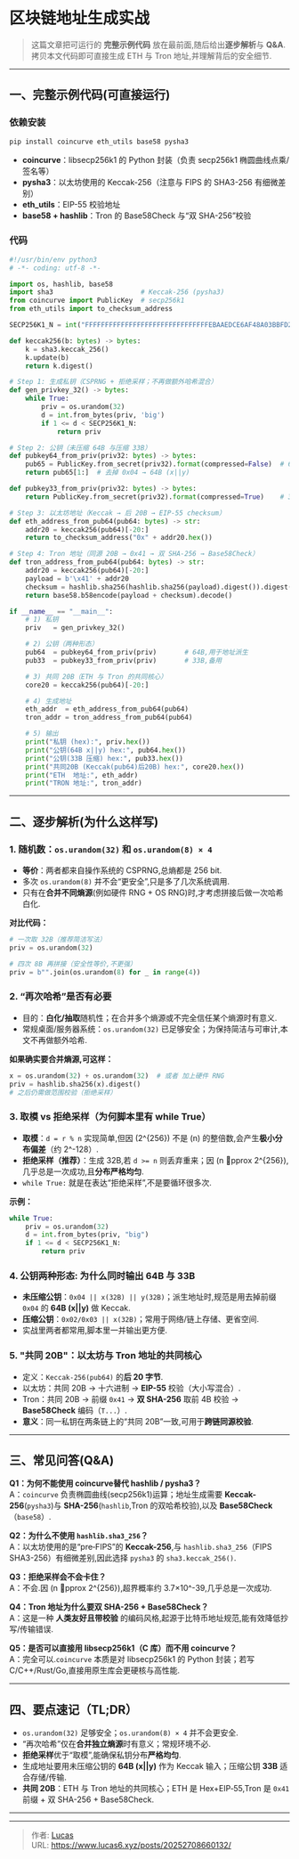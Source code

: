 # 区块链地址生成实战


> 这篇文章把可运行的 **完整示例代码** 放在最前面,随后给出**逐步解析**与 **Q&A**.拷贝本文代码即可直接生成 ETH 与 Tron 地址,并理解背后的安全细节.

---

## 一、完整示例代码(可直接运行)

### 依赖安装

```bash
pip install coincurve eth_utils base58 pysha3
```

- **coincurve**：libsecp256k1 的 Python 封装（负责 secp256k1 椭圆曲线点乘/签名等）  
- **pysha3**：以太坊使用的 Keccak-256（注意与 FIPS 的 SHA3-256 有细微差别）  
- **eth_utils**：EIP-55 校验地址  
- **base58 + hashlib**：Tron 的 Base58Check 与“双 SHA-256”校验

### 代码

```python
#!/usr/bin/env python3
# -*- coding: utf-8 -*-

import os, hashlib, base58
import sha3                      # Keccak-256 (pysha3)
from coincurve import PublicKey  # secp256k1
from eth_utils import to_checksum_address

SECP256K1_N = int("FFFFFFFFFFFFFFFFFFFFFFFFFFFFFFFEBAAEDCE6AF48A03BBFD25E8CD0364141", 16)

def keccak256(b: bytes) -> bytes:
    k = sha3.keccak_256()
    k.update(b)
    return k.digest()

# Step 1: 生成私钥（CSPRNG + 拒绝采样；不再做额外哈希混合）
def gen_privkey_32() -> bytes:
    while True:
        priv = os.urandom(32)
        d = int.from_bytes(priv, 'big')
        if 1 <= d < SECP256K1_N:
            return priv

# Step 2: 公钥（未压缩 64B 与压缩 33B）
def pubkey64_from_priv(priv32: bytes) -> bytes:
    pub65 = PublicKey.from_secret(priv32).format(compressed=False)  # 65B: 0x04|x|y
    return pub65[1:]  # 去掉 0x04 → 64B (x||y)

def pubkey33_from_priv(priv32: bytes) -> bytes:
    return PublicKey.from_secret(priv32).format(compressed=True)    # 33B: 0x02/0x03|x

# Step 3: 以太坊地址（Keccak → 后 20B → EIP-55 checksum）
def eth_address_from_pub64(pub64: bytes) -> str:
    addr20 = keccak256(pub64)[-20:]
    return to_checksum_address("0x" + addr20.hex())

# Step 4: Tron 地址（同源 20B → 0x41 → 双 SHA-256 → Base58Check）
def tron_address_from_pub64(pub64: bytes) -> str:
    addr20 = keccak256(pub64)[-20:]
    payload = b'\x41' + addr20
    checksum = hashlib.sha256(hashlib.sha256(payload).digest()).digest()[:4]
    return base58.b58encode(payload + checksum).decode()

if __name__ == "__main__":
    # 1) 私钥
    priv   = gen_privkey_32()

    # 2) 公钥（两种形态）
    pub64  = pubkey64_from_priv(priv)       # 64B,用于地址派生
    pub33  = pubkey33_from_priv(priv)       # 33B,备用

    # 3) 共同 20B（ETH 与 Tron 的共同核心）
    core20 = keccak256(pub64)[-20:]

    # 4) 生成地址
    eth_addr  = eth_address_from_pub64(pub64)
    tron_addr = tron_address_from_pub64(pub64)

    # 5) 输出
    print("私钥 (hex):", priv.hex())
    print("公钥(64B x||y) hex:", pub64.hex())
    print("公钥(33B 压缩) hex:", pub33.hex())
    print("共同20B (Keccak(pub64)后20B) hex:", core20.hex())
    print("ETH  地址:", eth_addr)
    print("TRON 地址:", tron_addr)
```

---

## 二、逐步解析(为什么这样写)

### 1. 随机数：`os.urandom(32)` 和 `os.urandom(8) × 4`

- **等价**：两者都来自操作系统的 CSPRNG,总熵都是 256 bit.  
- 多次 `os.urandom(8)` 并不会“更安全”,只是多了几次系统调用.  
- 只有在**合并不同熵源**(例如硬件 RNG + OS RNG)时,才考虑拼接后做一次哈希白化.

**对比代码：**
```python
# 一次取 32B（推荐简洁写法）
priv = os.urandom(32)

# 四次 8B 再拼接（安全性等价,不更强）
priv = b"".join(os.urandom(8) for _ in range(4))
```

### 2. “再次哈希”是否有必要

- 目的：**白化/抽取**随机性；在合并多个熵源或不完全信任某个熵源时有意义.  
- 常规桌面/服务器系统：`os.urandom(32)` 已足够安全；为保持简洁与可审计,本文不再做额外哈希.

**如果确实要合并熵源,可这样：**
```python
x = os.urandom(32) + os.urandom(32)  # 或者 加上硬件 RNG
priv = hashlib.sha256(x).digest()
# 之后仍需做范围校验（拒绝采样）
```

### 3. 取模 vs 拒绝采样（为何脚本里有 while True）

- **取模**：`d = r % n` 实现简单,但因 \(2^{256}\) 不是 \(n\) 的整倍数,会产生**极小分布偏差**（约 2^-128）.  
- **拒绝采样（推荐）**：生成 32B,若 `d >= n` 则丢弃重来；因 \(n pprox 2^{256}\),几乎总是一次成功,且**分布严格均匀**.  
- `while True:` 就是在表达“拒绝采样”,不是要循环很多次.

**示例：**
```python
while True:
    priv = os.urandom(32)
    d = int.from_bytes(priv, "big")
    if 1 <= d < SECP256K1_N:
        return priv
```

### 4. 公钥两种形态: 为什么同时输出 64B 与 33B

- **未压缩公钥**：`0x04 || x(32B) || y(32B)`；派生地址时,规范是用去掉前缀 `0x04` 的 **64B (x||y)** 做 Keccak.  
- **压缩公钥**：`0x02/0x03 || x(32B)`；常用于网络/链上存储、更省空间.  
- 实战里两者都常用,脚本里一并输出更方便.

### 5. "共同 20B"：以太坊与 Tron 地址的共同核心

- 定义：`Keccak-256(pub64)` 的**后 20 字节**.  
- 以太坊：共同 20B → 十六进制 → **EIP-55** 校验（大小写混合）.  
- Tron：共同 20B → 前缀 `0x41` → **双 SHA-256** 取前 4B 校验 → **Base58Check** 编码（`T...`）.  
- **意义**：同一私钥在两条链上的“共同 20B”一致,可用于**跨链同源校验**.

---

## 三、常见问答(Q&A)

**Q1：为何不能使用 coincurve替代 hashlib / pysha3？**  
A：`coincurve` 负责椭圆曲线(secp256k1)运算；地址生成需要 **Keccak-256**(`pysha3`)与 **SHA-256**(`hashlib`,Tron 的双哈希校验),以及 **Base58Check**（`base58`）.

**Q2：为什么不使用 `hashlib.sha3_256`？**  
A：以太坊使用的是“pre‑FIPS”的 **Keccak-256**,与 `hashlib.sha3_256`（FIPS SHA3-256）有细微差别,因此选择 `pysha3` 的 `sha3.keccak_256()`.

**Q3：拒绝采样会不会卡住？**  
A：不会.因 \(n pprox 2^{256}\),超界概率约 3.7×10^-39,几乎总是一次成功.

**Q4：Tron 地址为什么要双 SHA-256 + Base58Check？**  
A：这是一种 **人类友好且带校验** 的编码风格,起源于比特币地址规范,能有效降低抄写/传输错误.

**Q5：是否可以直接用 libsecp256k1（C 库）而不用 coincurve？**  
A：完全可以.`coincurve` 本质是对 libsecp256k1 的 Python 封装；若写 C/C++/Rust/Go,直接用原生库会更硬核与高性能.

---

## 四、要点速记（TL;DR）

- `os.urandom(32)` 足够安全；`os.urandom(8) × 4` 并不会更安全.  
- “再次哈希”仅在**合并独立熵源**时有意义；常规环境不必.  
- **拒绝采样**优于“取模”,能确保私钥分布**严格均匀**.  
- 生成地址要用未压缩公钥的 **64B (x||y)** 作为 Keccak 输入；压缩公钥 **33B** 适合存储/传输.  
- **共同 20B**：ETH 与 Tron 地址的共同核心；ETH 是 Hex+EIP‑55,Tron 是 `0x41` 前缀 + 双 SHA-256 + Base58Check.

---


---

> 作者: [Lucas](https://www.lucas6.xyz)  
> URL: https://www.lucas6.xyz/posts/20252708660132/  

